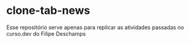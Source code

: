 # clone-tab-news
Esse repositório serve apenas para replicar as atividades passadas no curso.dev do Filipe Deschamps
